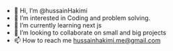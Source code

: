 - 👋 Hi, I’m @hussainHakimi
- 👀 I’m interested in Coding and problem solving.
- 🌱 I’m currently learning next js
- 💞️ I’m looking to collaborate on small and big projects
- 📫 How to reach me hussainhakimi.me@gmail.com

<!---
hussainHakimi/hussainHakimi is a ✨ special ✨ repository because its `README.md` (this file) appears on your GitHub profile.
You can click the Preview link to take a look at your changes.
--->
